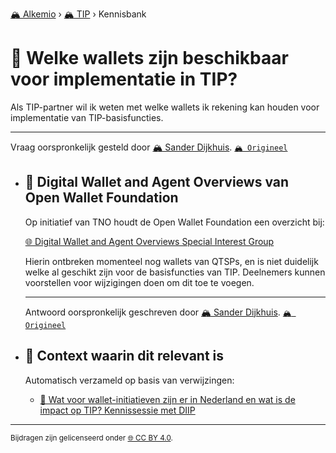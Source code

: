 [🏔️ Alkemio](https://welcome.alkem.io/) › [🏔️ TIP](https://alkem.io/tip/dashboard) › Kennisbank
# 📄 Welke wallets zijn beschikbaar voor implementatie in TIP?
Als TIP-partner wil ik weten met welke wallets ik rekening kan houden voor implementatie van TIP-basisfuncties.
***
 Vraag oorspronkelijk gesteld door [🏔️ Sander Dijkhuis](https://alkem.io/user/sander-dijkhuis-3912). [`🏔️ Origineel`](https://alkem.io/tip/collaboration/welkewalletszijnb-9243)

- ## <a id="digitalwalletanda-2218"></a> 📌 Digital Wallet and Agent Overviews van Open Wallet Foundation
  Op initiatief van TNO houdt de Open Wallet Foundation een overzicht bij:
  
  [🌐 Digital Wallet and Agent Overviews Special Interest Group](https://github.com/openwallet-foundation/digital-wallet-and-agent-overviews-sig)
  
  Hierin ontbreken momenteel nog wallets van QTSPs, en is niet duidelijk welke al geschikt zijn voor de basisfuncties van TIP. Deelnemers kunnen voorstellen voor wijzigingen doen om dit toe te voegen.

  ***
  Antwoord oorspronkelijk geschreven door [🏔️ Sander Dijkhuis](https://alkem.io/tip/collaboration/welkewalletszijnb-9243/posts/digitalwalletanda-2218). [`🏔️ Origineel`](https://alkem.io/tip/collaboration/welkewalletszijnb-9243/posts/digitalwalletanda-2218)

- ## 📌 Context waarin dit relevant is
  Automatisch verzameld op basis van verwijzingen:
  - [📌 Wat voor wallet-initiatieven zijn er in Nederland en wat is de impact op TIP? Kennissessie met DIIP](watvoorwallet-init-2068.md#kennissessiemetdii-5708)
* * *
<small>Bijdragen zijn gelicenseerd onder [🌐 CC BY 4.0](https://creativecommons.org/licenses/by/4.0/deed.nl).</small>
